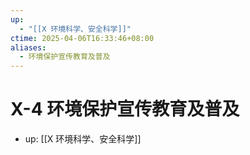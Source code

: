 ```yaml
---
up:
  - "[[X 环境科学、安全科学]]"
ctime: 2025-04-06T16:33:46+08:00
aliases:
  - 环境保护宣传教育及普及
---
```


# X-4 环境保护宣传教育及普及

- up: [[X 环境科学、安全科学]]
